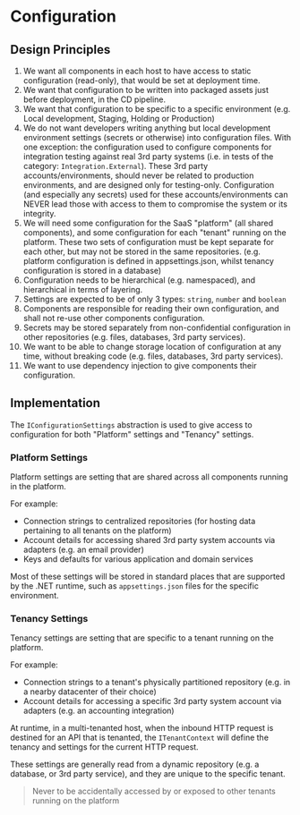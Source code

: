 # Configuration

## Design Principles

1. We want all components in each host to have access to static configuration (read-only), that would be set at deployment time.
2. We want that configuration to be written into packaged assets just before deployment, in the CD pipeline.
3. We want that configuration to be specific to a specific environment (e.g. Local development, Staging, Holding or Production)
4. We do not want developers writing anything but local development environment settings (secrets or otherwise) into configuration files. With one exception: the configuration used to configure components for integration testing against real 3rd party systems (i.e. in tests of the category: `Integration.External`). These 3rd party accounts/environments, should never be related to production environments, and are designed only for testing-only. Configuration (and especially any secrets) used for these accounts/environments can NEVER lead those with access to them to compromise the system or its integrity.
5. We will need some configuration for the SaaS "platform" (all shared components), and some configuration for each "tenant" running on the platform. These two sets of configuration must be kept separate for each other, but may not be stored in the same repositories. (e.g. platform configuration is defined in appsettings.json, whilst tenancy configuration is stored in a database)
6. Configuration needs to be hierarchical (e.g. namespaced), and hierarchical in terms of layering.
7. Settings are expected to be of only 3 types: `string`, `number` and `boolean`
8. Components are responsible for reading their own configuration, and shall not re-use other components configuration.
9. Secrets may be stored separately from non-confidential configuration in other repositories (e.g. files, databases, 3rd party services).
10. We want to be able to change storage location of configuration at any time, without breaking code (e.g. files, databases, 3rd party services).
11. We want to use dependency injection to give components their configuration.

## Implementation

The `IConfigurationSettings` abstraction is used to give access to configuration for both "Platform" settings and "Tenancy" settings.

### Platform Settings

Platform settings are setting that are shared across all components running in the platform.

For example:

* Connection strings to centralized repositories (for hosting data pertaining to all tenants on the platform)
* Account details for accessing shared 3rd party system accounts via adapters (e.g. an email provider)
* Keys and defaults for various application and domain services

Most of these settings will be stored in standard places that are supported by the .NET runtime, such as `appsettings.json` files for the specific environment.

### Tenancy Settings

Tenancy settings are setting that are specific to a tenant running on the platform.

For example:

* Connection strings to a tenant's physically partitioned repository (e.g. in a nearby datacenter of their choice)
* Account details for accessing a specific 3rd party system account via adapters (e.g. an accounting integration)

At runtime, in a multi-tenanted host, when the inbound HTTP request is destined for an API that is tenanted, the `ITenantContext` will define the tenancy and settings for the current HTTP request.

These settings are generally read from a dynamic repository (e.g. a database, or 3rd party service), and they are unique to the specific tenant.

> Never to be accidentally accessed by or exposed to other tenants running on the platform